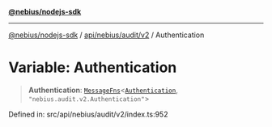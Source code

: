 [**@nebius/nodejs-sdk**](../../../../../README.md)

***

[@nebius/nodejs-sdk](../../../../../README.md) / [api/nebius/audit/v2](../README.md) / Authentication

# Variable: Authentication

> **Authentication**: [`MessageFns`](../../../../../runtime/protos/core/interfaces/MessageFns.md)\<[`Authentication`](../interfaces/Authentication.md), `"nebius.audit.v2.Authentication"`\>

Defined in: src/api/nebius/audit/v2/index.ts:952
